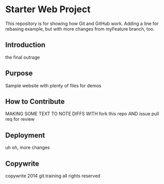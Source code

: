 # Starter Web Project

This repository is for showing how Git and GitHub work.
Adding a line for rebasing example, but with more changes from myFeature branch, too.


## Introduction
the final outrage

## Purpose

Sample website with plenty of files for demos

## How to Contribute
MAKING SOME TEXT TO NOTE DIFFS WITH
fork this repo AND issue pull req for review
## Deployment
uh oh, more changes
## Copywrite
copywrite 2014 git.training
all rights reserved